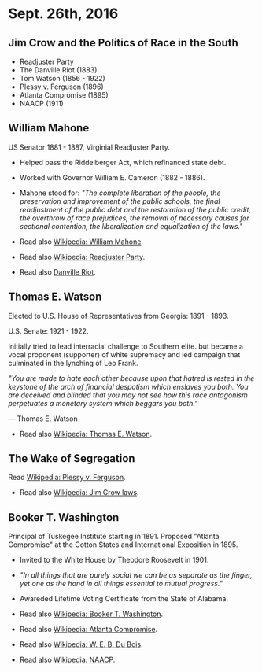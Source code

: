 Sept. 26th, 2016
================

Jim Crow and the Politics of Race in the South
----------------------------------------------

- Readjuster Party
- The Danville Riot (1883)
- Tom Watson (1856 - 1922)
- Plessy v. Ferguson (1896)
- Atlanta Compromise (1895)
- NAACP (1911)

William Mahone
--------------

US Senator 1881 - 1887, Virginial Readjuster Party.

- Helped pass the Riddelberger Act, which refinanced state debt.
- Worked with Governor William E. Cameron (1882 - 1886).
- Mahone stood for: *"The complete liberation of the people, the preservation and improvement of the public schools, the final readjustment of the public debt and the restoration of the public credit, the overthrow of race prejudices, the removal of necessary causes for sectional contention, the liberalization and equalization of the laws."*


- Read also [Wikipedia: William Mahone](https://en.wikipedia.org/wiki/William_Mahone).
- Read also [Wikipedia: Readjuster Party](https://en.wikipedia.org/wiki/Readjuster_Party).
- Read also [Danville Riot](http://www.vancpgs.org/articles/Danville%20Riot.pdf).

Thomas E. Watson
----------------

Elected to U.S. House of Representatives from Georgia: 1891 - 1893.

U.S. Senate: 1921 - 1922.

Initially tried to lead interracial challenge to Southern elite. but became a vocal proponent (supporter) of white supremacy and led campaign that culminated in the lynching of Leo Frank.

*"You are made to hate each other because upon that hatred is rested in the keystone of the arch of financial despotism which enslaves you both. You are deceived and blinded that you may not see how this race antagonism perpetuates a monetary system which beggars you both."*

— Thomas E. Watson

- Read also [Wikipedia: Thomas E. Watson](https://en.wikipedia.org/wiki/Thomas_E._Watson).

The Wake of Segregation
-----------------------

Read [Wikipedia: Plessy v. Ferguson](https://en.wikipedia.org/wiki/Plessy_v._Ferguson).

- Read also [Wikipedia: Jim Crow laws](https://en.wikipedia.org/wiki/Jim_Crow_laws).

<div class="page-break"></div>

Booker T. Washington
--------------------

Principal of Tuskegee Institute starting in 1891. Proposed "Atlanta Compromise" at the Cotton States and International Exposition in 1895.

- Invited to the White House by Theodore Roosevelt in 1901.
- *"In all things that are purely social we can be as separate as the finger, yet one as the hand in all things essential to mutual progress."*
- Awareded Lifetime Voting Certificate from the State of Alabama.

- Read also [Wikipedia: Booker T. Washington](https://en.wikipedia.org/wiki/Booker_T._Washington).
- Read also [Wikipedia: Atlanta Compromise](https://en.wikipedia.org/wiki/Atlanta_compromise).
- Read also [Wikipedia: W. E. B. Du Bois](https://en.wikipedia.org/wiki/W._E._B._Du_Bois).
- Read also [Wikipedia: NAACP](https://en.wikipedia.org/wiki/National_Association_for_the_Advancement_of_Colored_People).
